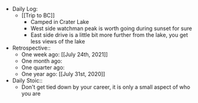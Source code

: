 - Daily Log:
    - [[Trip to BC]]
        - Camped in Crater Lake
        - West side watchman peak is worth going during sunset for sure
        - East side drive is a little bit more further from the lake, you get less views of the lake
- Retrospective::
    - One week ago: [[July 24th, 2021]]
    - One month ago:
    - One quarter ago:
    - One year ago: [[July 31st, 2020]]
- Daily Stoic::
    - Don't get tied down by your career, it is only a small aspect of who you are
